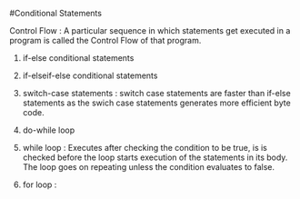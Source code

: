 #Conditional Statements 

Control Flow : A particular sequence in which statements get executed in a program is called the Control Flow of that program.

1. if-else conditional statements

2. if-elseif-else conditional statements

3. switch-case statements : switch case statements are faster than if-else statements as the swich case statements generates more efficient byte code.

4. do-while loop

5. while loop : Executes after checking the condition to be true, is is checked before the loop starts execution of the statements in its body. The loop goes on repeating unless the condition evaluates to false.

6. for loop : 